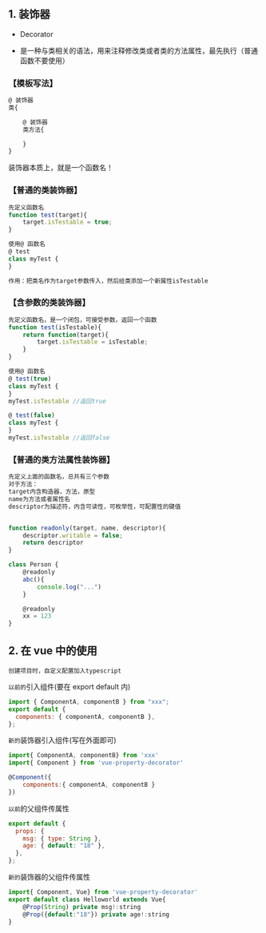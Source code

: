 ## 1. 装饰器

- Decorator

- 是一种与类相关的语法，用来注释修改类或者类的方法属性，最先执行（普通函数不要使用）

### 【模板写法】

```js
@ 装饰器
类{

    @ 装饰器
    类方法{

    }
}
```

装饰器本质上，就是一个函数名！

### 【普通的类装饰器】

```js
先定义函数名
function test(target){
    target.isTestable = true;
}

使用@ 函数名
@ test
class myTest {
}

作用：把类名作为target参数传入，然后给类添加一个新属性isTestable
```

### 【含参数的类装饰器】

```js
先定义函数名，是一个闭包，可接受参数，返回一个函数
function test(isTestable){
    return function(target){
        target.isTestable = isTestable;
    }
}

使用@ 函数名
@ test(true)
class myTest {
}
myTest.isTestable //返回true

@ test(false)
class myTest {
}
myTest.isTestable //返回false
```

### 【普通的类方法属性装饰器】

```js
先定义上面的函数名，总共有三个参数
对于方法：
target内含构造器，方法，原型
name为方法或者属性名
descriptor为描述符，内含可读性，可枚举性，可配置性的键值


function readonly(target, name, descriptor){
    descriptor.writable = false;
    return descriptor
}

class Person {
    @readonly
    abc(){
        console.log("...")
    }

    @readonly
    xx = 123
}
```

## 2. 在 vue 中的使用

```
创建项目时，自定义配置加入typescript
```

`以前的`引入组件(要在 export default 内)

```js
import { ComponentA, componentB } from "xxx";
export default {
  components: { componentA, componentB },
};
```

`新的`装饰器引入组件(写在外面即可)

```js
import{ ComponentA, componentB} from 'xxx'
import{ Component } from 'vue-property-decorator'

@Component({
    components:{ componentA, componentB }
})
```

`以前`的父组件传属性

```js
export default {
  props: {
    msg: { type: String },
    age: { default: "18" },
  },
};
```

`新的`装饰器的父组件传属性

```js
import{ Component, Vue} from 'vue-property-decorator'
export default class Helloworld extends Vue{
    @Prop(String) private msg!:string
    @Prop({default:"18"}) private age!:string
}
```
